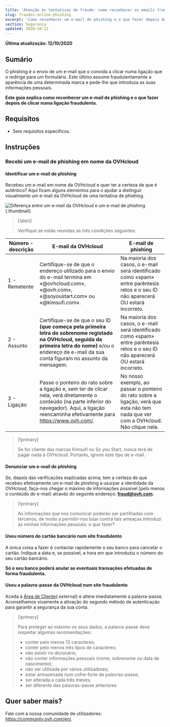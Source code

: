```yaml
---
title: 'Atenção às tentativas de fraude: como reconhecer os emails fraudulentos e de phishing'
slug: fraudes-online-phishing
excerpt: 'Como reconhecer um e-mail de phishing e o que fazer depois de clicar numa ligação fraudulenta?'
section: Segurança
updated: 2020-10-12
---
```


**Última atualização: 12/10/2020**

## Sumário

O phishing é o envio de um e-mail que o convida a clicar numa ligação que o redirige para um formulário. Este último assume fraudulentamente a aparência de uma determinada marca e pede-lhe que introduza as suas informações pessoais.

**Este guia explica como reconhecer um e-mail de phishing e o que fazer depois de clicar numa ligação fraudulenta.**


## Requisitos

- Sem requisitos específicos.


## Instruções

### Recebi um e-mail de phishing em nome da OVHcloud

#### Identificar um e-mail de phishing

Recebeu um e-mail em nome da OVHcloud e quer ter a certeza de que é autêntico? Aqui ficam alguns elementos para o ajudar a distinguir visualmente um e-mail da OVHcloud de uma tentativa de phishing.

![Diferença entre um e-mail da OVHcloud e um e-mail de phishing](images/phishing_email.png){.thumbnail}

> [!alert]
> 
> Verifique se estão reunidas as três condições seguintes:
> 

|Número - descrição|E-mail da OVHcloud|E-mail de phishing|
|---|---|---|
|1 - Remetente|Certifique-se de que o endereço utilizado para o envio do e-mail termina em «@ovhcloud.com», «@ovh.com», «@soyoustart.com» ou «@kimsufi.com».|Na maioria dos casos, o e-mail será identificado como «spam» entre parêntesis retos e o seu ID não aparecerá OU estará incorreto.|O remetente do e-mail será forçosamente um endereço que não pertence à OVHcloud.|
|2 - Assunto|Certifique-se de que o seu ID **(que começa pela primeira letra do sobrenome registado na OVHcloud, seguida da primeira letra do nome)** e/ou o endereço de e-mail da sua conta figuram no assunto da mensagem.|Na maioria dos casos, o e-mail será identificado como «spam» entre parêntesis retos e o seu ID não aparecerá OU estará incorreto.|
|3 - Ligação|Passe o ponteiro do rato sobre a ligação e, sem ter de clicar nela, verá diretamente o conteúdo (na parte inferior do navegador). Aqui, a ligação reencaminha efetivamente para  https://www.ovh.com/.|No nosso exemplo, ao passar o ponteiro do rato sobre a ligação, verá que esta não tem nada que ver com a OVHcloud. Não clique nela.|


> [!primary]
> 
> Se for cliente das marcas Kimsufi ou So you Start, nunca terá de pagar nada à OVHcloud. Portanto, ignore este tipo de e-mail.
> 

#### Denunciar um e-mail de phishing


Se, depois das verificações explicadas acima, tem a certeza de que recebeu efetivamente um e-mail de phishing a usurpar a identidade da OVHcloud, faça-nos chegar o máximo de informações possível (pelo menos o conteúdo do e-mail) através do seguinte endereço: **<fraud@ovh.com>**.

> [!primary]
> 
> As informações que nos comunicar poderão ser partilhadas com terceiros, de modo a permitir-nos lutar contra tais ameaças.Introduzi as minhas informações pessoais: o que fazer?
>

#### Usou número do cartão bancário num site fraudulento

A única coisa a fazer é contactar rapidamente o seu banco para cancelar o cartão. Indique a data e, se possível, a hora em que introduziu o número do seu cartão bancário.

**Só o seu banco poderá anular as eventuais transações efetuadas de forma fraudulenta.**


#### Usou a palavra-passe da OVHcloud num site fraudulento

Aceda à [Área de Cliente](https://www.ovh.com/auth/?action=gotomanager&from=https://www.ovh.pt/&ovhSubsidiary=pt){.external} e altere imediatamente a palavra-passe. Aconselhamos vivamente a ativação do segundo método de autenticação para garantir a segurança da sua conta.

> [!primary]
>
> Para proteger ao máximo os seus dados, a palavra-passe deve respeitar algumas recomendações:
>
> - conter pelo menos 12 caracteres;
> - conter pelo menos três tipos de caracteres;
> - não existir no dicionário;
> - não conter informações pessoais (nome, sobrenome ou data de nascimento);
> - não ser utilizada por vários utilizadores;
> - estar armazenada num cofre-forte de palavras-passe;
> - ser alterada a cada três meses;
> - ser diferente das palavras-passe anteriores.
>


## Quer saber mais?

Fale com a nossa comunidade de utilizadores: <https://community.ovh.com/en/>.
